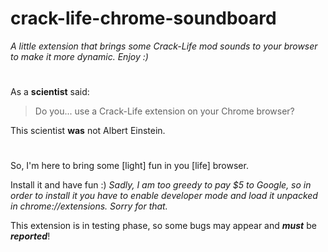 # crack-life-chrome-soundboard
_A little extension that brings some Crack-Life mod sounds to your browser to make it more dynamic. Enjoy :)_
#
As a __scientist__ said:
> Do you...
> use a Crack-Life extension on your Chrome browser? 

This scientist __was__ not Albert Einstein.
#
So, I'm here to bring some [light] fun in you [life] browser. 

Install it and have fun :)
_Sadly, I am too greedy to pay $5 to Google, so in order to install it you have to enable developer mode and load it unpacked in chrome://extensions. Sorry for that._

This extension is in testing phase, so some bugs may appear and **_must_** be **_reported_**!
